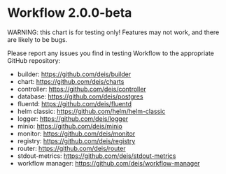 # Workflow 2.0.0-beta

WARNING: this chart is for testing only! Features may not work, and there are likely to be bugs.

Please report any issues you find in testing Workflow to the appropriate GitHub repository:
- builder: https://github.com/deis/builder
- chart: https://github.com/deis/charts
- controller: https://github.com/deis/controller
- database: https://github.com/deis/postgres
- fluentd: https://github.com/deis/fluentd
- helm classic: https://github.com/helm/helm-classic
- logger: https://github.com/deis/logger
- minio: https://github.com/deis/minio
- monitor: https://github.com/deis/monitor
- registry: https://github.com/deis/registry
- router: https://github.com/deis/router
- stdout-metrics: https://github.com/deis/stdout-metrics
- workflow manager: https://github.com/deis/workflow-manager
